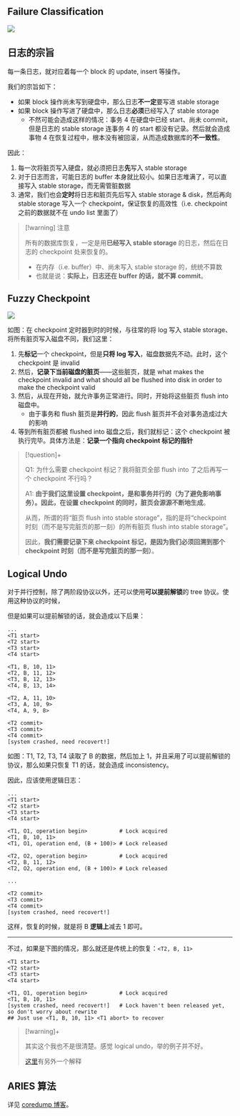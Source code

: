 ## Failure Classification

<img src="https://gitlab.com/mtdickens1998/mtd-images/-/raw/main/img/2024/06/6_19_34_6_202406061934180.png"/>

## 日志的宗旨

每一条日志，就对应着每一个 block 的 update, insert 等操作。

我们的宗旨如下：

- 如果 block 操作尚未写到硬盘中，那么日志**不一定**要写进 stable storage
- 如果 block 操作写进了硬盘中，那么日志**必须**已经写入了 stable storage
    - 不然可能会造成这样的情况：事务 4 在硬盘中已经 start、尚未 commit，但是日志的 stable storage 连事务 4 的 start 都没有记录。然后就会造成事物 4 在恢复过程中，根本没有被回滚，从而造成数据库的**不一致性**。

因此：

1. 每一次将脏页写入硬盘，就必须把日志**先**写入 stable storage
2. 对于日志而言，可能日志的 buffer 本身就比较小。如果日志堆满了，可以直接写入 stable storage，而无需管脏数据
3. 通常，我们也会**定时**将日志和脏页先后写入 stable storage & disk，然后再向 stable storage 写入一个 checkpoint，保证恢复的高效性（i.e. checkpoint 之前的数据就不在 undo list 里面了）

> [!warning] 注意
> 
> 所有的数据库恢复，一定是用**已经写入 stable storage** 的日志，然后在日志的 checkpoint 处来恢复的。
> 
> - 在内存（i.e. buffer）中、尚未写入 stable storage 的，统统不算数
> - 也就是说：**实际上，日志还在 buffer 的话，就不算 commit**。
> 


## Fuzzy Checkpoint

<img src="https://gitlab.com/mtdickens1998/mtd-images/-/raw/main/img/2024/06/6_21_1_29_202406062101051.png"/>

如图：在 checkpoint 定时器到时的时候，与往常的将 log 写入 stable storage、将所有脏页写入磁盘不同，我们这里：

1. 先**标记**一个 checkpoint，但是**只将 log 写入**，磁盘数据先不动。此时，这个 checkpoint 是 invalid
2. 然后，**记录下当前磁盘的脏页**——这些脏页，就是 what makes the checkpoint invalid and what should all be flushed into disk in order to make the checkpoint valid
3. 然后，从现在开始，就允许事务正常进行。同时，开始将这些脏页 flush into 磁盘中。
    - 由于事务和 flush 脏页是**并行的**，因此 flush 脏页并不会对事务造成过大的影响
4. 等到所有脏页都被 flushed into 磁盘之后，我们就标记：这个 checkpoint 被执行完毕。具体方法是：**记录一个指向 checkpoint 标记的指针**

> [!question]+
> 
> Q1: 为什么需要 checkpoint 标记？我将脏页全部 flush into 了之后再写一个 checkpoint 不行吗？
> 
> A1: **由于我们这里设置 checkpoint，是和事务并行的（为了避免影响事务）。因此，在设置 checkpoint 的同时，脏页会源源不断地生成**。
> 
> 从而，所谓的将“脏页 flush into stable storage”，指的是将“checkpoint 时刻（而不是写完脏页的那一刻）的所有脏页 flush into stable storage”。
> 
> 因此，**我们需要记录下来 checkpoint 标记，是因为我们必须回溯到那个 checkpoint 时刻（而不是写完脏页的那一刻）**。


## Logical Undo

对于并行控制，除了两阶段协议以外，还可以使用**可以提前解锁**的 tree 协议。使用这种协议的时候，

但是如果可以提前解锁的话，就会造成以下后果：

```
...
<T1 start>
<T2 start>
<T3 start>
<T4 start>

<T1, B, 10, 11>
<T2, B, 11, 12>
<T3, B, 12, 13>
<T4, B, 13, 14>

<T2, A, 11, 10>
<T3, A, 10, 9>
<T4, A, 9, 8>

<T2 commit>
<T3 commit>
<T4 commit>
[system crashed, need recovert!]
```

如图：T1, T2, T3, T4 读取了 B 的数据，然后加上 1，并且采用了可以提前解锁的协议，那么如果只恢复 T1 的话，就会造成 inconsistency。

因此，应该使用逻辑日志：

```
...
<T1 start>
<T2 start>
<T3 start>
<T4 start>

<T1, O1, operation begin>          # Lock acquired
<T1, B, 10, 11>
<T1, O1, operation end, (B + 100)> # Lock released

<T2, O2, operation begin>          # Lock acquired
<T2, B, 11, 12>
<T2, O2, operation end, (B + 100)> # Lock released

...

<T2 commit>
<T3 commit>
<T4 commit>
[system crashed, need recovert!]
```

这样，恢复的时候，就是将 B **逻辑上**减去 1 即可。

---

不过，如果是下图的情况，那么就还是传统上的恢复：`<T2, B, 11>`

```
<T1 start>
<T2 start>
<T3 start>
<T4 start>

<T1, O1, operation begin>          # Lock acquired
<T1, B, 10, 11>
[system crashed, need recovert!]   # Lock haven't been released yet, so don't worry about rewrite
## Just use <T1, B, 10, 11> <T1 abort> to recover
``` 

> [!warning]+
> 
> 其实这个我也不是很清楚。感觉 logical undo，举的例子并不好。
> 
> [这里](https://help.aliyun.com/zh/polardb/polardb-for-mysql/innodb-physiological-logging)有另外一个解释


## ARIES 算法

详见 [coredump 博客](https://www.codedump.info/post/20220521-weekly-16/#fuzzy-checkpoint%E6%B5%81%E7%A8%8B)。